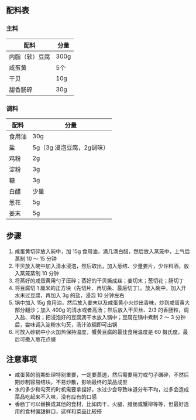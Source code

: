 
## 配料表

### 主料

| 配料 | 分量 |
|-----|-----|
|内脂（软）豆腐  | 300g |
|咸蛋黄 | 5个 |
|干贝 | 10g |
|甜香肠碎 | 30g |

### 调料

| 配料 | 分量 |
|-----|-----|
|食用油  | 30g |
|盐    | 5g（3g 浸泡豆腐，2g调味） |
|鸡粉    | 2g |
|淀粉    | 3g |
|糖      | 3g |
|白醋    | 少量 |
|葱花   | 5g |
|姜末    | 5g |


## 步骤

1. 咸蛋黄切碎放入碗中，加 15g 食用油，滴几滴白醋，然后放入蒸笼中，上气后蒸制 10 ～ 15 分钟
2. 干贝放入碗中加入清水浸泡，然后取出，加入葱结、少量姜片，少许料酒，放入蒸笼蒸制 10 分钟
3. 将蒸好的咸蛋黄用勺子压碎；蒸好的干贝撕成丝；姜切末；葱切花；肠切丁
4. 将豆腐切 1 厘米的正方块（先切片、再切条、最后切丁）。放入碗中，加入开水末过豆腐，再加入 3g 的盐，浸泡 10 分钟左右
5. 锅中加入 15g 食用油，然后放入姜末以及咸蛋黄小火炒出香味，炒到咸蛋黄大部分翻沙；加入 400g 的清水或者高汤；然后放入干贝丝、2/3 的香肠粒，调入盐、鸡粉；把浸泡好的豆腐沥干水放入锅中；豆腐在锅中煮制 2 ～ 3 分钟后，尝味调入淀粉水勾芡，汤汁浓稠即可出锅
6. 可放入砂锅中小火加热保持温度，蟹黄豆腐的最佳食用温度是 60 摄氏度。最后可撒入葱花点缀

## 注意事项

- 咸蛋黄的前期处理特别重要，一定要蒸透，然后需要用刀或勺子碾碎，不然后期炒制容易结块，不易炒散，影响最终的菜品成型
- 水的多少和勾芡的时机需要拿捏好，水过少会导致味道分布不均，过多会造成菜品吃起来不入味，没有应有的口感
- 香肠丁可以替换成其他的食材，比如肉干、火腿、腊肠或蟹柳等等，但最好选用的食材偏甜鲜口，这样和菜品比较搭